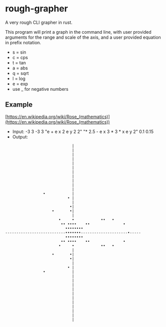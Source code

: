 # rough-grapher

A very rough CLI grapher in rust.

This program will print a graph in the command line, with user provided arguments for the range and scale of the axis, and a user provided equation in prefix notation.

- s = sin
- c = cps
- t = tan
- a = abs
- q = sqrt
- l = log
- e = exp
- use _ for negative numbers

## Example
[https://en.wikipedia.org/wiki/Rose_(mathematics)](https://en.wikipedia.org/wiki/Rose_(mathematics))
- Input: -3 3 -3 3 "e + e x 2 e y 2 2" "* 2.5 - e x 3 * 3 * x e y 2" 0.1 0.15
- Output:
```
                              |
                              |
                              |
                              |
                              |
                              |
                              |
                              |
                              |
                              |
                              |
                 •            |
                            • |
                              |
                             •|
                     •       •|
                              |
                        •     •            ••   •
                         •• ••••    ••               •
                           ••••••••
---------------------------•••••••---------------------•-----
                           ••••••••
                         •• ••••    ••               •
                        •     •            ••   •
                              |
                     •       •|
                             •|
                              |
                            • |
                 •            |
                              |
                              |
                              |
                              |
                              |
                              |
                              |
                              |
                              |
                              |
                              |
```